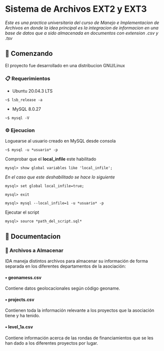 # Sistema de Archivos EXT2 y EXT3

_Este es una practica universitaria del curso de Manejo e Implementacion de Archivos en donde la idea principal es la integracion de informacion en una base de datos que a sido almacenada en documentos con extension .csv y .tsv_

## 🚀 Comenzando

El proyecto fue desarrollado en una distribucion GNU/Linux

### 📋 Requerimientos

* Ubuntu 20.04.3 LTS
```console
~$ lsb_release -a
```

* MySQL 8.0.27
```console
~$ mysql -V
```

### ⚙️ Ejecucion 

Loguearse al usuario creado en MySQL desde consola
```console
~$ mysql -u *usuario* -p
```

Comprobar que el **local_infile** este habilitado
```console
mysql> show global variables like 'local_infile';
```

*En el caso que este deshabilitado se hace lo siguiente*
```console
mysql> set global local_infile=true;
```
```console
mysql> exit
```
```console
mysql> mysql --local_infile=1 -u *usuario* -p
```

Ejecutar el script
```console
mysql> source *path_del_script.sql*
```

## 📖 Documentacion

### 📄 Archivos a Almacenar

IDA maneja distintos archivos para almacenar su información de forma separada en los diferentes departamentos de la asociación:

#### • geonamess.csv
Contiene datos geolocacionales según código geoname.
#### • projects.csv
Contienen toda la información relevante a los proyectos que la asociación tiene y ha tenido.
#### • level_1a.csv
Contiene información acerca de las rondas de financiamientos que se les han dado a los diferentes proyectos por lugar.

